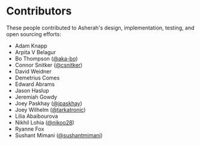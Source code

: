 # Contributors

These people contributed to Asherah's design, implementation, testing, and open sourcing efforts:

  * Adam Knapp
  * Arpita V Belagur
  * Bo Thompson ([@aka-bo](https://github.com/aka-bo))
  * Connor Snitker ([@csnitker](https://github.com/csnitker))
  * David Weidner
  * Demetrius Comes
  * Edward Abrams
  * Jason Haslup
  * Jeremiah Gowdy
  * Joey Paskhay ([@jpaskhay](https://github.com/jpaskhay))
  * Joey Wilhelm ([@tarkatronic](https://github.com/tarkatronic))
  * Lilia Abaibourova
  * Nikhil Lohia ([@nikoo28](https://github.com/nikoo28))
  * Ryanne Fox
  * Sushant Mimani ([@sushantmimani](https://github.com/sushantmimani))
